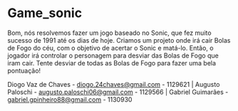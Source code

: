 # Game_sonic
Bom, nós resolvemos fazer um jogo baseado no Sonic, que fez muito sucesso de 1991 até os dias de hoje. Criamos um projeto onde irá cair Bolas de Fogo do céu, com o objetivo de acertar o Sonic e matá-lo. Então, o jogador irá controlar o personagem para desviar das Bolas de Fogo que iram cair. 
Tente desviar de todas as Bolas de Fogo para fazer uma bela pontuação!

Diogo Vaz de Chaves - diogo.24chaves@gmail.com - 1129621 | Augusto Paloschi - augusto.paloschi06@gmail.com - 1129566 | Gabriel Guimarães - gabriel.gpinheiro88@gmail.com - 1130930
